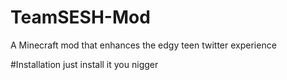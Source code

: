 # TeamSESH-Mod
A Minecraft mod that enhances the edgy teen twitter experience

#Installation
just install it you nigger
